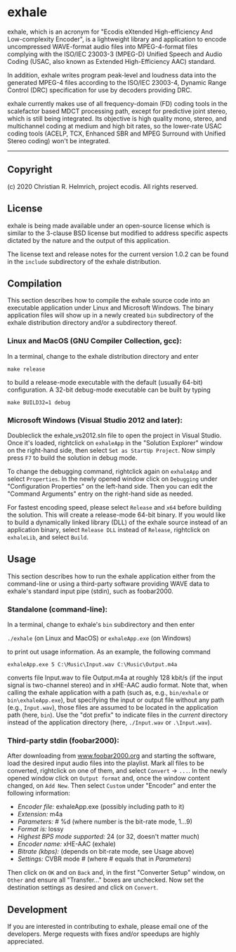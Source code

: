 exhale
======

exhale, which is an acronym for "Ecodis eXtended High-efficiency And
Low-complexity Encoder", is a lightweight library and application to
encode uncompressed WAVE-format audio files into MPEG-4-format files
complying with the ISO/IEC 23003-3 (MPEG-D) Unified Speech and Audio
Coding (USAC, also known as Extended High-Efficiency AAC) standard.

In addition, exhale writes program peak-level and loudness data into
the generated MPEG-4 files according to the ISO/IEC 23003-4, Dynamic
Range Control (DRC) specification for use by decoders providing DRC.

exhale currently makes use of all frequency-domain (FD) coding tools
in the scalefactor based MDCT processing path, except for predictive
joint stereo, which is still being integrated. Its objective is high
quality mono, stereo, and multichannel coding at medium and high bit
rates, so the lower-rate USAC coding tools (ACELP, TCX, Enhanced SBR
and MPEG Surround with Unified Stereo coding) won't be integrated.

____________________________________________________________________


Copyright
---------

(c) 2020 Christian R. Helmrich, project ecodis. All rights reserved.


License
-------

exhale is being made available under an open-source license which is
similar to the 3-clause BSD license but modified to address specific
aspects dictated by the nature and the output of this application.

The license text and release notes for the current version 1.0.2 can
be found in the `include` subdirectory of the exhale distribution.


Compilation
-----------

This section describes how to compile the exhale source code into an
executable application under Linux and Microsoft Windows. The binary
application files will show up in a newly created `bin` subdirectory
of the exhale distribution directory and/or a subdirectory thereof.

### Linux and MacOS (GNU Compiler Collection, gcc):

In a terminal, change to the exhale distribution directory and enter

`
make release
`

to build a release-mode executable with the default (usually 64-bit)
configuration. A 32-bit debug-mode executable can be built by typing

`
make BUILD32=1 debug
`

### Microsoft Windows (Visual Studio 2012 and later):

Doubleclick the exhale_vs2012.sln file to open the project in Visual
Studio. Once it's loaded, rightclick on `exhaleApp` in the "Solution
Explorer" window on the right-hand side, then select `Set as StartUp
Project`. Now simply press `F7` to build the solution in debug mode.

To change the debugging command, rightclick again on `exhaleApp` and
select `Properties`. In the newly opened window click on `Debugging`
under "Configuration Properties" on the left-hand side. Then you can
edit the "Command Arguments" entry on the right-hand side as needed.

For fastest encoding speed, please select `Release` and `x64` before
building the solution. This will create a release-mode 64-bit binary.
If you would like to build a dynamically linked library (DLL) of the
exhale source instead of an application binary, select `Release DLL`
instead of `Release`, rightclick on `exhaleLib`, and select `Build`.


Usage
-----

This section describes how to run the exhale application either from
the command-line or using a third-party software providing WAVE data
to exhale's standard input pipe (stdin), such as foobar2000.

### Standalone (command-line):

In a terminal, change to exhale's `bin` subdirectory and then enter

`./exhale` (on Linux and MacOS) or `exhaleApp.exe` (on Windows)

to print out usage information. As an example, the following command

`exhaleApp.exe 5 C:\Music\Input.wav C:\Music\Output.m4a`

converts file Input.wav to file Output.m4a at roughly 128 kbit/s (if
the input signal is two-channel stereo) and in xHE-AAC audio format.
Note that, when calling the exhale application with a path (such as,
e.g., `bin/exhale` or `bin\exhaleApp.exe`), but specifying the input
or output file without any path (e.g., `Input.wav`), those files are
assumed to be located in the application path (here, `bin`). Use the
"dot prefix" to indicate files in the *current* directory instead of
the application directory (here, `./Input.wav` or `.\Input.wav`).


### Third-party stdin (foobar2000):

After downloading from www.foobar2000.org and starting the software,
load the desired input audio files into the playlist. Mark all files
to be converted, rightclick on one of them, and select `Convert` ->
`...`. In the newly opened window click on `Output format` and, once
the window content changed, on `Add New`. Then select `Custom` under
"Encoder" and enter the following information:

- *Encoder file:* exhaleApp.exe (possibly including path to it)
- *Extension:* m4a
- *Parameters:* # %d (where number is the bit-rate mode, 1...9)
- *Format is:* lossy
- *Highest BPS mode supported:* 24 (or 32, doesn't matter much)
- *Encoder name:* xHE-AAC (exhale)
- *Bitrate (kbps):* (depends on bit-rate mode, see Usage above)
- *Settings:* CVBR mode # (where # equals that in *Parameters*)

Then click on `OK` and on `Back` and, in the first "Converter Setup"
window, on `Other` and ensure all "Transfer..." boxes are unchecked.
Now set the destination settings as desired and click on `Convert`.


Development
-----------

If you are interested in contributing to exhale, please email one of
the developers. Merge requests with fixes and/or speedups are highly
appreciated.
